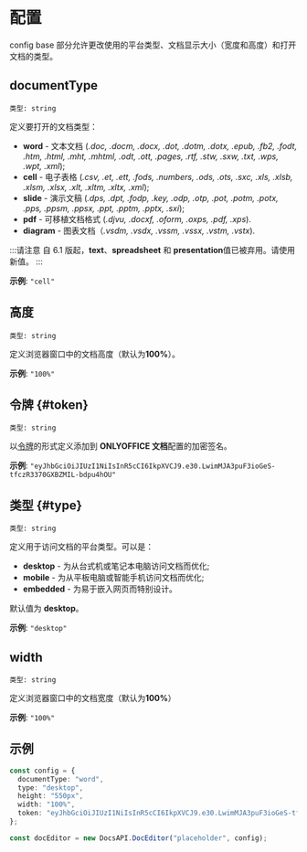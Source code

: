 ﻿---
sidebar_position: -4
---

# 配置

config base 部分允许更改使用的平台类型、文档显示大小（宽度和高度）和打开文档的类型。

## documentType

`类型: string`

定义要打开的文档类型：

- **word** - 文本文档 (*.doc, .docm, .docx, .dot, .dotm, .dotx, .epub, .fb2, .fodt, .htm, .html, .mht, .mhtml, .odt, .ott, .pages, .rtf, .stw, .sxw, .txt, .wps, .wpt, .xml*);
- **cell** - 电子表格 (*.csv, .et, .ett, .fods, .numbers, .ods, .ots, .sxc, .xls, .xlsb, .xlsm, .xlsx, .xlt, .xltm, .xltx, .xml*);
- **slide** - 演示文稿 (*.dps, .dpt, .fodp, .key, .odp, .otp, .pot, .potm, .potx, .pps, .ppsm, .ppsx, .ppt, .pptm, .pptx, .sxi*);
- **pdf** - 可移植文档格式 (*.djvu, .docxf, .oform, .oxps, .pdf, .xps*).
- **diagram** - 图表文档（*.vsdm, .vsdx, .vssm, .vssx, .vstm, .vstx*).

:::请注意
自 6.1 版起，**text**、**spreadsheet** 和 **presentation**值已被弃用。请使用新值。
:::

**示例**: `"cell"`

## 高度

`类型: string`

定义浏览器窗口中的文档高度（默认为**100%**）。

**示例**: `"100%"`

## 令牌 {#token}

`类型: string`

以[令牌](../../additional-api/signature/browser.md)的形式定义添加到 **ONLYOFFICE 文档**配置的加密签名。

**示例**: `"eyJhbGciOiJIUzI1NiIsInR5cCI6IkpXVCJ9.e30.LwimMJA3puF3ioGeS-tfczR3370GXBZMIL-bdpu4hOU"`

## 类型 {#type}

`类型: string`

定义用于访问文档的平台类型。可以是：

- **desktop** - 为从台式机或笔记本电脑访问文档而优化;
- **mobile** - 为从平板电脑或智能手机访问文档而优化;
- **embedded** - 为易于嵌入网页而特别设计。

默认值为 **desktop**。

**示例**: `"desktop"`

## width

`类型: string`

定义浏览器窗口中的文档宽度（默认为**100%**）

**示例**: `"100%"`

## 示例

``` ts
const config = {
  documentType: "word",
  type: "desktop",
  height: "550px",
  width: "100%",
  token: "eyJhbGciOiJIUzI1NiIsInR5cCI6IkpXVCJ9.e30.LwimMJA3puF3ioGeS-tfczR3370GXBZMIL-bdpu4hOU",
};

const docEditor = new DocsAPI.DocEditor("placeholder", config);
```
